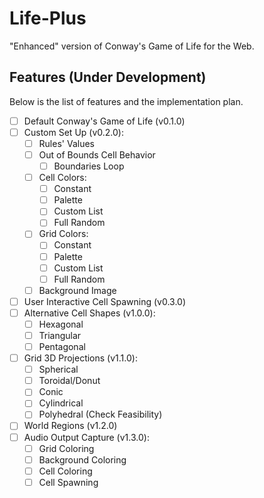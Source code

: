 # Life-Plus

"Enhanced" version of Conway's Game of Life for the Web.

## Features (Under Development)

Below is the list of features and the implementation plan.

- [ ] Default Conway's Game of Life (v0.1.0)
- [ ] Custom Set Up (v0.2.0):
  - [ ] Rules' Values
  - [ ] Out of Bounds Cell Behavior
    - [ ] Boundaries Loop
  - [ ] Cell Colors:
    - [ ] Constant
    - [ ] Palette
    - [ ] Custom List
    - [ ] Full Random
  - [ ] Grid Colors:
    - [ ] Constant
    - [ ] Palette
    - [ ] Custom List
    - [ ] Full Random
  - [ ] Background Image
- [ ] User Interactive Cell Spawning (v0.3.0)
- [ ] Alternative Cell Shapes (v1.0.0):
  - [ ] Hexagonal
  - [ ] Triangular
  - [ ] Pentagonal
- [ ] Grid 3D Projections (v1.1.0):
  - [ ] Spherical
  - [ ] Toroidal/Donut
  - [ ] Conic
  - [ ] Cylindrical
  - [ ] Polyhedral (Check Feasibility)
- [ ] World Regions (v1.2.0)
- [ ] Audio Output Capture (v1.3.0):
  - [ ] Grid Coloring
  - [ ] Background Coloring
  - [ ] Cell Coloring
  - [ ] Cell Spawning
